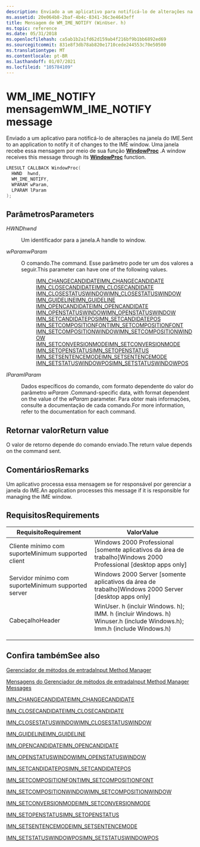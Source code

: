 ```yaml
---
description: Enviado a um aplicativo para notificá-lo de alterações na janela do IME. Uma janela recebe essa mensagem por meio de sua função WindowProc.
ms.assetid: 20e064b8-2baf-4b4c-8341-36c3e4643eff
title: Mensagem de WM_IME_NOTIFY (WinUser. h)
ms.topic: reference
ms.date: 05/31/2018
ms.openlocfilehash: ca5ab1b2a1fd62d159ab4f216bf9b1bb6892ed69
ms.sourcegitcommit: 831e8f3db78ab820e1710cede244553c70e50500
ms.translationtype: MT
ms.contentlocale: pt-BR
ms.lasthandoff: 01/07/2021
ms.locfileid: "105784109"
---
```

# <a name="wm_ime_notify-message"></a><span data-ttu-id="e4751-104">WM_IME_NOTIFY mensagem</span><span class="sxs-lookup"><span data-stu-id="e4751-104">WM_IME_NOTIFY message</span></span>

<span data-ttu-id="e4751-105">Enviado a um aplicativo para notificá-lo de alterações na janela do IME.</span><span class="sxs-lookup"><span data-stu-id="e4751-105">Sent to an application to notify it of changes to the IME window.</span></span> <span data-ttu-id="e4751-106">Uma janela recebe essa mensagem por meio de sua função [**WindowProc**](/previous-versions/windows/desktop/legacy/ms633573(v=vs.85)) .</span><span class="sxs-lookup"><span data-stu-id="e4751-106">A window receives this message through its [**WindowProc**](/previous-versions/windows/desktop/legacy/ms633573(v=vs.85)) function.</span></span>


```C++
LRESULT CALLBACK WindowProc(
  HWND  hwnd,       
  WM_IME_NOTIFY,   
  WPARAM wParam,   
  LPARAM lParam     
);
```



## <a name="parameters"></a><span data-ttu-id="e4751-107">Parâmetros</span><span class="sxs-lookup"><span data-stu-id="e4751-107">Parameters</span></span>

<dl> <dt>

<span data-ttu-id="e4751-108">*HWND*</span><span class="sxs-lookup"><span data-stu-id="e4751-108">*hwnd*</span></span> 
</dt> <dd>

<span data-ttu-id="e4751-109">Um identificador para a janela.</span><span class="sxs-lookup"><span data-stu-id="e4751-109">A handle to window.</span></span>

</dd> <dt>

<span data-ttu-id="e4751-110">*wParam*</span><span class="sxs-lookup"><span data-stu-id="e4751-110">*wParam*</span></span> 
</dt> <dd>

<span data-ttu-id="e4751-111">O comando.</span><span class="sxs-lookup"><span data-stu-id="e4751-111">The command.</span></span> <span data-ttu-id="e4751-112">Esse parâmetro pode ter um dos valores a seguir.</span><span class="sxs-lookup"><span data-stu-id="e4751-112">This parameter can have one of the following values.</span></span>

<dl>
<dd><span data-ttu-id="e4751-113"><a href="imn-changecandidate.md">IMN_CHANGECANDIDATE</a></span><span class="sxs-lookup"><span data-stu-id="e4751-113"><a href="imn-changecandidate.md">IMN_CHANGECANDIDATE</a></span></span></dd> 
<dd><span data-ttu-id="e4751-114"><a href="imn-closecandidate.md">IMN_CLOSECANDIDATE</a></span><span class="sxs-lookup"><span data-stu-id="e4751-114"><a href="imn-closecandidate.md">IMN_CLOSECANDIDATE</a></span></span></dd> 
<dd><span data-ttu-id="e4751-115"><a href="imn-closestatuswindow.md">IMN_CLOSESTATUSWINDOW</a></span><span class="sxs-lookup"><span data-stu-id="e4751-115"><a href="imn-closestatuswindow.md">IMN_CLOSESTATUSWINDOW</a></span></span></dd> 
<dd><span data-ttu-id="e4751-116"><a href="imn-guideline.md">IMN_GUIDELINE</a></span><span class="sxs-lookup"><span data-stu-id="e4751-116"><a href="imn-guideline.md">IMN_GUIDELINE</a></span></span></dd> 
<dd><span data-ttu-id="e4751-117"><a href="imn-opencandidate.md">IMN_OPENCANDIDATE</a></span><span class="sxs-lookup"><span data-stu-id="e4751-117"><a href="imn-opencandidate.md">IMN_OPENCANDIDATE</a></span></span></dd> 
<dd><span data-ttu-id="e4751-118"><a href="imn-openstatuswindow.md">IMN_OPENSTATUSWINDOW</a></span><span class="sxs-lookup"><span data-stu-id="e4751-118"><a href="imn-openstatuswindow.md">IMN_OPENSTATUSWINDOW</a></span></span></dd> 
<dd><span data-ttu-id="e4751-119"><a href="imn-setcandidatepos.md">IMN_SETCANDIDATEPOS</a></span><span class="sxs-lookup"><span data-stu-id="e4751-119"><a href="imn-setcandidatepos.md">IMN_SETCANDIDATEPOS</a></span></span></dd> 
<dd><span data-ttu-id="e4751-120"><a href="imn-setcompositionfont.md">IMN_SETCOMPOSITIONFONT</a></span><span class="sxs-lookup"><span data-stu-id="e4751-120"><a href="imn-setcompositionfont.md">IMN_SETCOMPOSITIONFONT</a></span></span></dd> 
<dd><span data-ttu-id="e4751-121"><a href="imn-setcompositionwindow.md">IMN_SETCOMPOSITIONWINDOW</a></span><span class="sxs-lookup"><span data-stu-id="e4751-121"><a href="imn-setcompositionwindow.md">IMN_SETCOMPOSITIONWINDOW</a></span></span></dd> 
<dd><span data-ttu-id="e4751-122"><a href="imn-setconversionmode.md">IMN_SETCONVERSIONMODE</a></span><span class="sxs-lookup"><span data-stu-id="e4751-122"><a href="imn-setconversionmode.md">IMN_SETCONVERSIONMODE</a></span></span></dd> 
<dd><span data-ttu-id="e4751-123"><a href="imn-setopenstatus.md">IMN_SETOPENSTATUS</a></span><span class="sxs-lookup"><span data-stu-id="e4751-123"><a href="imn-setopenstatus.md">IMN_SETOPENSTATUS</a></span></span></dd> 
<dd><span data-ttu-id="e4751-124"><a href="imn-setsentencemode.md">IMN_SETSENTENCEMODE</a></span><span class="sxs-lookup"><span data-stu-id="e4751-124"><a href="imn-setsentencemode.md">IMN_SETSENTENCEMODE</a></span></span></dd> 
<dd><span data-ttu-id="e4751-125"><a href="imn-setstatuswindowpos.md">IMN_SETSTATUSWINDOWPOS</a></span><span class="sxs-lookup"><span data-stu-id="e4751-125"><a href="imn-setstatuswindowpos.md">IMN_SETSTATUSWINDOWPOS</a></span></span></dd> 
</dl> 
</dd> 
<dt>

<span data-ttu-id="e4751-126">*lParam*</span><span class="sxs-lookup"><span data-stu-id="e4751-126">*lParam*</span></span> 
</dt> <dd>

<span data-ttu-id="e4751-127">Dados específicos do comando, com formato dependente do valor do parâmetro *wParam* .</span><span class="sxs-lookup"><span data-stu-id="e4751-127">Command-specific data, with format dependent on the value of the *wParam* parameter.</span></span> <span data-ttu-id="e4751-128">Para obter mais informações, consulte a documentação de cada comando.</span><span class="sxs-lookup"><span data-stu-id="e4751-128">For more information, refer to the documentation for each command.</span></span>

</dd> </dl>

## <a name="return-value"></a><span data-ttu-id="e4751-129">Retornar valor</span><span class="sxs-lookup"><span data-stu-id="e4751-129">Return value</span></span>

<span data-ttu-id="e4751-130">O valor de retorno depende do comando enviado.</span><span class="sxs-lookup"><span data-stu-id="e4751-130">The return value depends on the command sent.</span></span>

## <a name="remarks"></a><span data-ttu-id="e4751-131">Comentários</span><span class="sxs-lookup"><span data-stu-id="e4751-131">Remarks</span></span>

<span data-ttu-id="e4751-132">Um aplicativo processa essa mensagem se for responsável por gerenciar a janela do IME.</span><span class="sxs-lookup"><span data-stu-id="e4751-132">An application processes this message if it is responsible for managing the IME window.</span></span>

## <a name="requirements"></a><span data-ttu-id="e4751-133">Requisitos</span><span class="sxs-lookup"><span data-stu-id="e4751-133">Requirements</span></span>



| <span data-ttu-id="e4751-134">Requisito</span><span class="sxs-lookup"><span data-stu-id="e4751-134">Requirement</span></span> | <span data-ttu-id="e4751-135">Valor</span><span class="sxs-lookup"><span data-stu-id="e4751-135">Value</span></span> |
|-------------------------------------|-------------------------------------------------------------------------------------------------------------------------------------------------------------------------------------------|
| <span data-ttu-id="e4751-136">Cliente mínimo com suporte</span><span class="sxs-lookup"><span data-stu-id="e4751-136">Minimum supported client</span></span><br/> | <span data-ttu-id="e4751-137">Windows 2000 Professional \[somente aplicativos da área de trabalho\]</span><span class="sxs-lookup"><span data-stu-id="e4751-137">Windows 2000 Professional \[desktop apps only\]</span></span><br/>                                                                                                                                |
| <span data-ttu-id="e4751-138">Servidor mínimo com suporte</span><span class="sxs-lookup"><span data-stu-id="e4751-138">Minimum supported server</span></span><br/> | <span data-ttu-id="e4751-139">Windows 2000 Server \[somente aplicativos da área de trabalho\]</span><span class="sxs-lookup"><span data-stu-id="e4751-139">Windows 2000 Server \[desktop apps only\]</span></span><br/>                                                                                                                                      |
| <span data-ttu-id="e4751-140">Cabeçalho</span><span class="sxs-lookup"><span data-stu-id="e4751-140">Header</span></span><br/>                   | <dl> <span data-ttu-id="e4751-141"><dt>WinUser. h (incluir Windows. h); </dt> <dt>IMM. h (incluir Windows. h)</dt></span><span class="sxs-lookup"><span data-stu-id="e4751-141"><dt>Winuser.h (include Windows.h); </dt> <dt>Imm.h (include Windows.h)</dt></span></span> </dl> |



## <a name="see-also"></a><span data-ttu-id="e4751-142">Confira também</span><span class="sxs-lookup"><span data-stu-id="e4751-142">See also</span></span>

<dl> <dt>

[<span data-ttu-id="e4751-143">Gerenciador de métodos de entrada</span><span class="sxs-lookup"><span data-stu-id="e4751-143">Input Method Manager</span></span>](input-method-manager.md)
</dt> <dt>

[<span data-ttu-id="e4751-144">Mensagens do Gerenciador de métodos de entrada</span><span class="sxs-lookup"><span data-stu-id="e4751-144">Input Method Manager Messages</span></span>](input-method-manager-messages.md)
</dt> <dt>

[<span data-ttu-id="e4751-145">IMN_CHANGECANDIDATE</span><span class="sxs-lookup"><span data-stu-id="e4751-145">IMN_CHANGECANDIDATE</span></span>](imn-changecandidate.md)
</dt> <dt>

[<span data-ttu-id="e4751-146">IMN_CLOSECANDIDATE</span><span class="sxs-lookup"><span data-stu-id="e4751-146">IMN_CLOSECANDIDATE</span></span>](imn-closecandidate.md)
</dt> <dt>

[<span data-ttu-id="e4751-147">IMN_CLOSESTATUSWINDOW</span><span class="sxs-lookup"><span data-stu-id="e4751-147">IMN_CLOSESTATUSWINDOW</span></span>](imn-closestatuswindow.md)
</dt> <dt>

[<span data-ttu-id="e4751-148">IMN_GUIDELINE</span><span class="sxs-lookup"><span data-stu-id="e4751-148">IMN_GUIDELINE</span></span>](imn-guideline.md)
</dt> <dt>

[<span data-ttu-id="e4751-149">IMN_OPENCANDIDATE</span><span class="sxs-lookup"><span data-stu-id="e4751-149">IMN_OPENCANDIDATE</span></span>](imn-opencandidate.md)
</dt> <dt>

[<span data-ttu-id="e4751-150">IMN_OPENSTATUSWINDOW</span><span class="sxs-lookup"><span data-stu-id="e4751-150">IMN_OPENSTATUSWINDOW</span></span>](imn-openstatuswindow.md)
</dt> <dt>

[<span data-ttu-id="e4751-151">IMN_SETCANDIDATEPOS</span><span class="sxs-lookup"><span data-stu-id="e4751-151">IMN_SETCANDIDATEPOS</span></span>](imn-setcandidatepos.md)
</dt> <dt>

[<span data-ttu-id="e4751-152">IMN_SETCOMPOSITIONFONT</span><span class="sxs-lookup"><span data-stu-id="e4751-152">IMN_SETCOMPOSITIONFONT</span></span>](imn-setcompositionfont.md)
</dt> <dt>

[<span data-ttu-id="e4751-153">IMN_SETCOMPOSITIONWINDOW</span><span class="sxs-lookup"><span data-stu-id="e4751-153">IMN_SETCOMPOSITIONWINDOW</span></span>](imn-setcompositionwindow.md)
</dt> <dt>

[<span data-ttu-id="e4751-154">IMN_SETCONVERSIONMODE</span><span class="sxs-lookup"><span data-stu-id="e4751-154">IMN_SETCONVERSIONMODE</span></span>](imn-setconversionmode.md)
</dt> <dt>

[<span data-ttu-id="e4751-155">IMN_SETOPENSTATUS</span><span class="sxs-lookup"><span data-stu-id="e4751-155">IMN_SETOPENSTATUS</span></span>](imn-setopenstatus.md)
</dt> <dt>

[<span data-ttu-id="e4751-156">IMN_SETSENTENCEMODE</span><span class="sxs-lookup"><span data-stu-id="e4751-156">IMN_SETSENTENCEMODE</span></span>](imn-setsentencemode.md)
</dt> <dt>

[<span data-ttu-id="e4751-157">IMN_SETSTATUSWINDOWPOS</span><span class="sxs-lookup"><span data-stu-id="e4751-157">IMN_SETSTATUSWINDOWPOS</span></span>](imn-setstatuswindowpos.md)
</dt> </dl>

 

 
